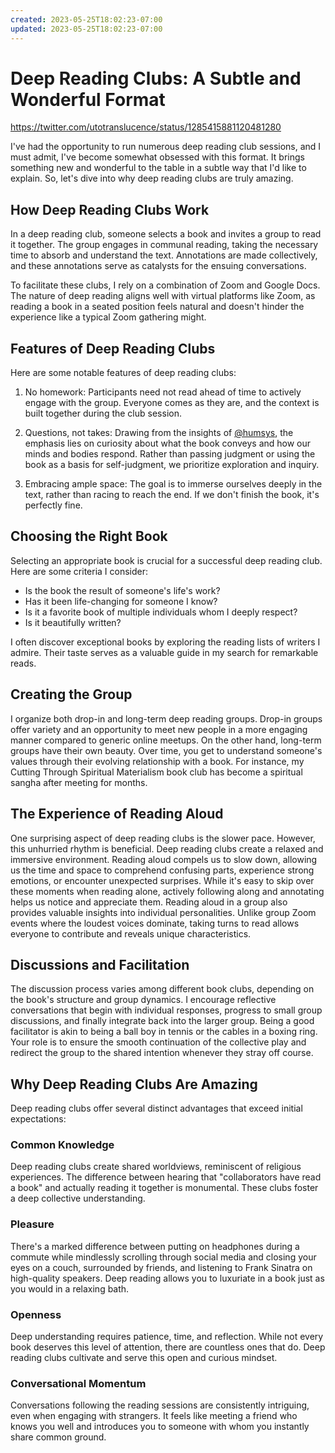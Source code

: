 ```yaml
---
created: 2023-05-25T18:02:23-07:00
updated: 2023-05-25T18:02:23-07:00
---
```

# Deep Reading Clubs: A Subtle and Wonderful Format


https://twitter.com/utotranslucence/status/1285415881120481280

I've had the opportunity to run numerous deep reading club sessions, and I must admit, I've become somewhat obsessed with this format. It brings something new and wonderful to the table in a subtle way that I'd like to explain. So, let's dive into why deep reading clubs are truly amazing.

## How Deep Reading Clubs Work

In a deep reading club, someone selects a book and invites a group to read it together. The group engages in communal reading, taking the necessary time to absorb and understand the text. Annotations are made collectively, and these annotations serve as catalysts for the ensuing conversations.

To facilitate these clubs, I rely on a combination of Zoom and Google Docs. The nature of deep reading aligns well with virtual platforms like Zoom, as reading a book in a seated position feels natural and doesn't hinder the experience like a typical Zoom gathering might.

## Features of Deep Reading Clubs

Here are some notable features of deep reading clubs:

1. No homework: Participants need not read ahead of time to actively engage with the group. Everyone comes as they are, and the context is built together during the club session.

2. Questions, not takes: Drawing from the insights of [@humsys](https://twitter.com/humsys), the emphasis lies on curiosity about what the book conveys and how our minds and bodies respond. Rather than passing judgment or using the book as a basis for self-judgment, we prioritize exploration and inquiry.

3. Embracing ample space: The goal is to immerse ourselves deeply in the text, rather than racing to reach the end. If we don't finish the book, it's perfectly fine.

## Choosing the Right Book

Selecting an appropriate book is crucial for a successful deep reading club. Here are some criteria I consider:

- Is the book the result of someone's life's work?
- Has it been life-changing for someone I know?
- Is it a favorite book of multiple individuals whom I deeply respect?
- Is it beautifully written?

I often discover exceptional books by exploring the reading lists of writers I admire. Their taste serves as a valuable guide in my search for remarkable reads.

## Creating the Group

I organize both drop-in and long-term deep reading groups. Drop-in groups offer variety and an opportunity to meet new people in a more engaging manner compared to generic online meetups. On the other hand, long-term groups have their own beauty. Over time, you get to understand someone's values through their evolving relationship with a book. For instance, my Cutting Through Spiritual Materialism book club has become a spiritual sangha after meeting for months.

## The Experience of Reading Aloud

One surprising aspect of deep reading clubs is the slower pace. However, this unhurried rhythm is beneficial. Deep reading clubs create a relaxed and immersive environment. Reading aloud compels us to slow down, allowing us the time and space to comprehend confusing parts, experience strong emotions, or encounter unexpected surprises. While it's easy to skip over these moments when reading alone, actively following along and annotating helps us notice and appreciate them. Reading aloud in a group also provides valuable insights into individual personalities. Unlike group Zoom events where the loudest voices dominate, taking turns to read allows everyone to contribute and reveals unique characteristics.

## Discussions and Facilitation

The discussion process varies among different book clubs, depending on the book's structure and group dynamics. I encourage reflective conversations that begin with individual responses, progress to small group discussions, and finally integrate back into the larger group. Being a good facilitator is akin to being a ball boy in tennis or the cables in a boxing ring. Your role is to ensure the smooth continuation of the collective play and redirect the group to the shared intention whenever they stray off course.

## Why Deep Reading Clubs Are Amazing

Deep reading clubs offer several distinct advantages that exceed initial expectations:

### Common Knowledge

Deep reading clubs create shared worldviews, reminiscent of religious experiences. The difference between hearing that "collaborators have read a book" and actually reading it together is monumental. These clubs foster a deep collective understanding.

### Pleasure

There's a marked difference between putting on headphones during a commute while mindlessly scrolling through social media and closing your eyes on a couch, surrounded by friends, and listening to Frank Sinatra on high-quality speakers. Deep reading allows you to luxuriate in a book just as you would in a relaxing bath.

### Openness

Deep understanding requires patience, time, and reflection. While not every book deserves this level of attention, there are countless ones that do. Deep reading clubs cultivate and serve this open and curious mindset.

### Conversational Momentum

Conversations following the reading sessions are consistently intriguing, even when engaging with strangers. It feels like meeting a friend who knows you well and introduces you to someone with whom you instantly share common ground.


